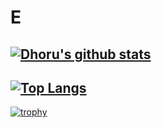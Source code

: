 # E

[![Dhoru's github stats](https://github-readme-stats.vercel.app/api?username=Dhoru&theme=merko)](https://github.com/anuraghazra/github-readme-stats)
-
[![Top Langs](https://github-readme-stats.vercel.app/api/top-langs/?username=Dhoru&layout=compact&theme=Merko)](https://github.com/anuraghazra/github-readme-stats)
-
[![trophy](https://github-profile-trophy.vercel.app/?username=Dhoru&theme=Merko)](https://github.com/ryo-ma/github-profile-trophy)
